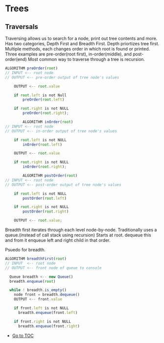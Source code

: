 # Trees

## Traversals

Traversing allows us to search for a node, print out tree contents and more.  Has two categories, Depth First and Breadth First.  Depth priortizes tree first.  Multiple methods, each changes order in which root is found or printed.  Three examples are pre-order(root first), in-order(middle), and post-order(end)
Most common way to traverse through a tree is recursion.  

```javascript
ALGORITHM preOrder(root)
// INPUT <-- root node
// OUTPUT <-- pre-order output of tree node's values

    OUTPUT <-- root.value

    if root.left is not Null
        preOrder(root.left)

    if root.right is not NULL
        preOrder(root.right);

        ALGORITHM inOrder(root)
// INPUT <-- root node
// OUTPUT <-- in-order output of tree node's values

    if root.left is not NULL
        inOrder(root.left)

    OUTPUT <-- root.value

    if root.right is not NULL
        inOrder(root.right);

        ALGORITHM postOrder(root)
// INPUT <-- root node
// OUTPUT <-- post-order output of tree node's values

    if root.left is not NULL
        postOrder(root.left)

    if root.right is not NULL
        postOrder(root.right)

    OUTPUT <-- root.value;
```

Breadth first iterates through each level node-by-node.  Traditionally uses a queue.(instead of call stack using recursion)  Starts at root.  dequeue this and from it enqueue left and right child in that order.  

Psuedo for breadth.

```javascript
ALGORITHM breadthFirst(root)
// INPUT  <-- root node
// OUTPUT <-- front node of queue to console

  Queue breadth <-- new Queue()
  breadth.enqueue(root)

  while ! breadth.is_empty()
    node front = breadth.dequeue()
    OUTPUT <-- front.value

    if front.left is not NULL
      breadth.enqueue(front.left)

    if front.right is not NULL
      breadth.enqueue(front.right)
```

- [Go to TOC](README.md)
